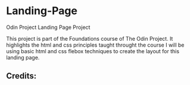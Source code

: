 # Landing-Page
Odin Project Landing Page Project

This project is part of the Foundations course of The Odin Project. It highlights the html and css principles taught throught the course I will be using basic html and css flebox techniques to create the layout for this landing page. 

Credits:
-
